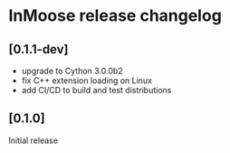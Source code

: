 # InMoose release changelog

## [0.1.1-dev]

- upgrade to Cython 3.0.0b2
- fix C++ extension loading on Linux
- add CI/CD to build and test distributions

## [0.1.0]

Initial release

